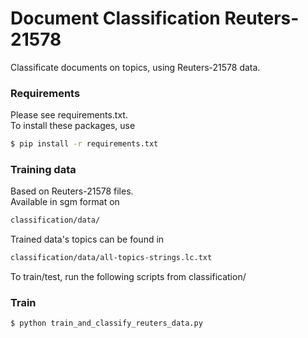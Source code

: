 # Document Classification Reuters-21578 
Classificate documents on topics, using Reuters-21578 data.


### Requirements
Please see requirements.txt.
<br />
To install these packages, use
```bash
$ pip install -r requirements.txt
```

### Training data
Based on Reuters-21578 files.
<br />
Available in sgm format on 
```bash
classification/data/ 
```
Trained data's topics can be found in
```bash
classification/data/all-topics-strings.lc.txt
```
To train/test, run the following scripts 
from classification/
### Train 
```bash
$ python train_and_classify_reuters_data.py 
```

